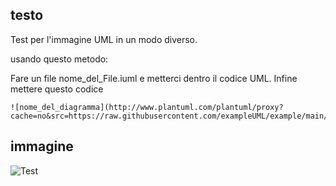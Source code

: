 ## testo 
Test per l'immagine UML in un modo diverso.

usando questo metodo:

Fare un file nome_del_File.iuml e metterci dentro il codice UML.
Infine mettere questo codice 
```
![nome_del_diagramma](http://www.plantuml.com/plantuml/proxy?cache=no&src=https://raw.githubusercontent.com/exampleUML/example/main/nome_file.iuml])
```
## immagine

![Test](http://www.plantuml.com/plantuml/proxy?cache=no&src=https://raw.githubusercontent.com/isissmorciano/2223_4M/main/test/test.iuml)

